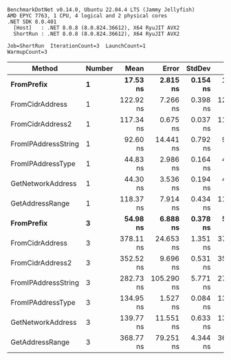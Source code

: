 ```

BenchmarkDotNet v0.14.0, Ubuntu 22.04.4 LTS (Jammy Jellyfish)
AMD EPYC 7763, 1 CPU, 4 logical and 2 physical cores
.NET SDK 8.0.401
  [Host]   : .NET 8.0.8 (8.0.824.36612), X64 RyuJIT AVX2
  ShortRun : .NET 8.0.8 (8.0.824.36612), X64 RyuJIT AVX2

Job=ShortRun  IterationCount=3  LaunchCount=1  
WarmupCount=3  

```
| Method              | Number | Mean      | Error      | StdDev   | Min       | Max       | Gen0   | Allocated |
|-------------------- |------- |----------:|-----------:|---------:|----------:|----------:|-------:|----------:|
| **FromPrefix**          | **1**      |  **17.53 ns** |   **2.815 ns** | **0.154 ns** |  **17.35 ns** |  **17.62 ns** | **0.0007** |      **56 B** |
| FromCidrAddress     | 1      | 122.92 ns |   7.266 ns | 0.398 ns | 122.67 ns | 123.38 ns | 0.0012 |     112 B |
| FromCidrAddress2    | 1      | 117.34 ns |   0.675 ns | 0.037 ns | 117.32 ns | 117.38 ns | 0.0012 |     112 B |
| FromIPAddressString | 1      |  92.60 ns |  14.441 ns | 0.792 ns |  91.92 ns |  93.47 ns | 0.0006 |      56 B |
| FromIPAddressType   | 1      |  44.83 ns |   2.986 ns | 0.164 ns |  44.65 ns |  44.95 ns | 0.0010 |      88 B |
| GetNetworkAddress   | 1      |  44.30 ns |   3.536 ns | 0.194 ns |  44.15 ns |  44.52 ns | 0.0007 |      56 B |
| GetAddressRange     | 1      | 118.37 ns |   7.914 ns | 0.434 ns | 117.97 ns | 118.83 ns | 0.0019 |     168 B |
| **FromPrefix**          | **3**      |  **54.98 ns** |   **6.888 ns** | **0.378 ns** |  **54.55 ns** |  **55.26 ns** | **0.0020** |     **168 B** |
| FromCidrAddress     | 3      | 378.11 ns |  24.653 ns | 1.351 ns | 376.97 ns | 379.60 ns | 0.0038 |     336 B |
| FromCidrAddress2    | 3      | 352.52 ns |   9.696 ns | 0.531 ns | 352.15 ns | 353.13 ns | 0.0038 |     336 B |
| FromIPAddressString | 3      | 282.73 ns | 105.290 ns | 5.771 ns | 279.23 ns | 289.39 ns | 0.0019 |     168 B |
| FromIPAddressType   | 3      | 134.95 ns |   1.527 ns | 0.084 ns | 134.85 ns | 135.00 ns | 0.0031 |     264 B |
| GetNetworkAddress   | 3      | 139.77 ns |  11.551 ns | 0.633 ns | 139.21 ns | 140.46 ns | 0.0019 |     168 B |
| GetAddressRange     | 3      | 368.77 ns |  79.251 ns | 4.344 ns | 363.77 ns | 371.62 ns | 0.0057 |     504 B |
